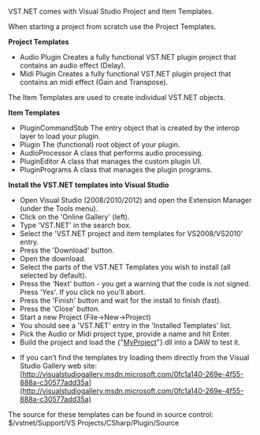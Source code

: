 VST.NET comes with Visual Studio Project and Item Templates.

When starting a project from scratch use the Project Templates.

**Project Templates**
- Audio Plugin
Creates a fully functional VST.NET plugin project that contains an audio effect (Delay).
- Midi Plugin
Creates a fully functional VST.NET plugin project that contains an midi effect (Gain and Transpose).

The Item Templates are used to create individual VST.NET objects.

**Item Templates**
- PluginCommandStub
The entry object that is created by the interop layer to load your plugin.
- Plugin
The (functional) root object of your plugin.
- AudioProcessor
A class that performs audio processing.
- PluginEditor
A class that manages the custom plugin UI.
- PluginPrograms
A class that manages the plugin programs.

**Install the VST.NET templates into Visual Studio**
- Open Visual Studio (2008/2010/2012) and open the Extension Manager (under the Tools menu).
- Click on the 'Online Gallery' (left).
- Type 'VST.NET' in the search box.
- Select the 'VST.NET project and item templates for VS2008/VS2010' entry.
- Press the 'Download' button.
- Open the download.
- Select the parts of the VST.NET Templates you wish to install (all selected by default).
- Press the 'Next' button - you get a warning that the code is not signed. Press 'Yes'. If you click no you'll abort.
- Press the 'Finish' button and wait for the install to finish (fast).
- Press the 'Close' button.
- Start a new Project (File->New->Project)
- You should see a 'VST.NET' entry in the 'Installed Templates' list.
- Pick the Audio or Midi project type, provide a name and hit Enter.
- Build the project and load the {"[MyProject](MyProject)"}.dll into a DAW to test it.

* If you can't find the templates try loading them directly from the Visual Studio Gallery web site:
[http://visualstudiogallery.msdn.microsoft.com/0fc1a140-269e-4f55-888a-c30577add35a](http://visualstudiogallery.msdn.microsoft.com/0fc1a140-269e-4f55-888a-c30577add35a)

The source for these templates can be found in source control: $/vstnet/Support/VS Projects/CSharp/Plugin/Source

